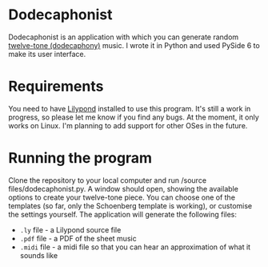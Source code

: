 # Dodecaphonist
Dodecaphonist is an application with which you can generate random [twelve-tone (dodecaphony)](https://en.wikipedia.org/wiki/Twelve-tone_technique) music. 
I wrote it in Python and used PySide 6 to make its user interface.

# Requirements
You need to have [Lilypond](https://lilypond.org) installed to use this program.
It's still a work in progress, so please let me know if you find any bugs.
At the moment, it only works on Linux. I'm planning to add support for other OSes in the future.

# Running the program
Clone the repository to your local computer and run /source files/dodecaphonist.py. 
A window should open, showing the available options to create your twelve-tone piece.
You can choose one of the templates (so far, only the Schoenberg template is working), or customise the settings yourself. 
The application will generate the following files:
* `.ly` file - a Lilypond source file
* `.pdf` file - a PDF of the sheet music
* `.midi` file - a midi file so that you can hear an approximation of what it sounds like
